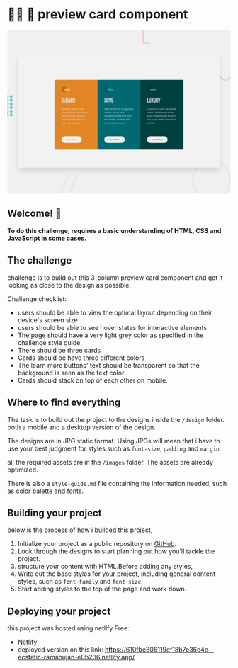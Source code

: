 # 🚕🚓 🚖 preview card component

![Design preview for the cars preview card component coding challenge](./design/desktop-preview.jpg)

## Welcome! 👋

**To do this challenge, requires a basic understanding of HTML, CSS and JavaScript in some cases.**

## The challenge

challenge is to build out this 3-column preview card component and get it looking as close to the design as possible.

Challenge checklist:

- users should be able to view the optimal layout depending on their device's screen size
- users should be able to see hover states for interactive elements
- The page should have a very light grey color as specified in the challenge style guide.
- There should be three cards
- Cards should be have three different colors
- The learn more buttons' text should be transparent so that the background is seen as the text color.
- Cards should stack on top of each other on mobile.

## Where to find everything

The task is to build out the project to the designs inside the `/design` folder. both a mobile and a desktop version of the design.

The designs are in JPG static format. Using JPGs will mean that i have to use your best judgment for styles such as `font-size`, `padding` and `margin`.

all the required assets are in the `/images` folder. The assets are already optimized.

There is also a `style-guide.md` file containing the information needed, such as color palette and fonts.

## Building your project

below is the process of how i builded this project,

1. Initialize your project as a public repository on [GitHub](https://github.com/).
2. Look through the designs to start planning out how you'll tackle the project.
3. structure your content with HTML.Before adding any styles,
4. Write out the base styles for your project, including general content styles, such as `font-family` and `font-size`.
5. Start adding styles to the top of the page and work down.

## Deploying your project

this project was hosted using netlify Free:

- [Netlify](https://www.netlify.com/)
- deployed version on this link: https://610fbe306119ef18b7e36e4e--ecstatic-ramanujan-e0b236.netlify.app/
